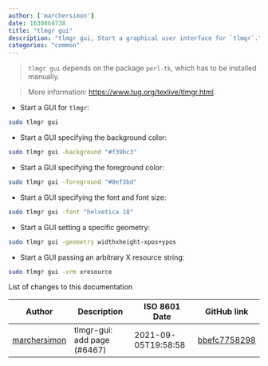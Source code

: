 ```yaml
---
author: ['marchersimon']
date: 1630864738
title: "tlmgr gui"
description: "tlmgr gui, Start a graphical user interface for `tlmgr`."
categories: "common"
---
```

> `tlmgr gui` depends on the package `perl-tk`, which has to be installed manually.

> More information: <https://www.tug.org/texlive/tlmgr.html>.

- Start a GUI for `tlmgr`:

```bash
sudo tlmgr gui
```

- Start a GUI specifying the background color:

```bash
sudo tlmgr gui -background "#f39bc3"
```

- Start a GUI specifying the foreground color:

```bash
sudo tlmgr gui -foreground "#0ef3bd"
```

- Start a GUI specifying the font and font size:

```bash
sudo tlmgr gui -font "helvetica 18"
```

- Start a GUI setting a specific geometry:

```bash
sudo tlmgr gui -geometry widthxheight-xpos+ypos
```

- Start a GUI passing an arbitrary X resource string:

```bash
sudo tlmgr gui -xrm xresource
```
List of changes to this documentation


Author | Description | ISO 8601 Date | GitHub link
------|-----|-----|-----
[marchersimon](mailto:50295997+marchersimon@users.noreply.github.com) | tlmgr-gui: add page (#6467) | 2021-09-05T19:58:58 | [bbefc7758298](https://github.com/tldr-pages/tldr/commit/bbefc7758298d240b22ebf03d05606c5ac358966)


